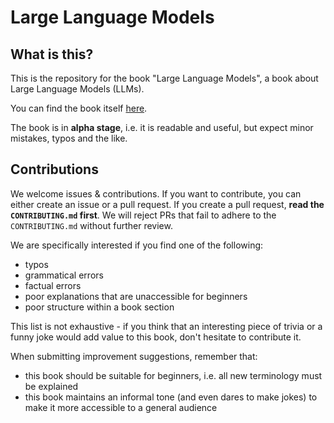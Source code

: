 # Large Language Models

## What is this?

This is the repository for the book "Large Language Models", a book about Large Language Models (LLMs).

You can find the book itself [here](https://uhasker.github.io/large-language-models).

The book is in **alpha stage**, i.e. it is readable and useful, but expect minor mistakes, typos and the like.

## Contributions

We welcome issues & contributions.
If you want to contribute, you can either create an issue or a pull request.
If you create a pull request, **read the `CONTRIBUTING.md` first**.
We will reject PRs that fail to adhere to the `CONTRIBUTING.md` without further review.

We are specifically interested if you find one of the following:

- typos
- grammatical errors
- factual errors
- poor explanations that are unaccessible for beginners
- poor structure within a book section

This list is not exhaustive - if you think that an interesting piece of trivia or a funny joke would add value to this book, don't hesitate to contribute it.

When submitting improvement suggestions, remember that:

- this book should be suitable for beginners, i.e. all new terminology must be explained
- this book maintains an informal tone (and even dares to make jokes) to make it more accessible to a general audience

